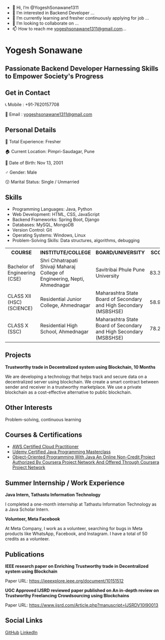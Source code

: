 - 👋 Hi, I’m @YogeshSonawane1311
- 👀 I’m interested in Backend Developer ...
- 🌱 I’m currently learning and fresher continuously applying for job ...
- 💞️ I’m looking to collaborate on ...
- 📫 How to reach me yogeshsonawane1311@gmail.com...

<!---
YogeshSonawane1311/YogeshSonawane1311 is a ✨ special ✨ repository because its `README.md` (this file) appears on your GitHub profile.
You can click the Preview link to take a look at your changes.
--->
<!DOCTYPE html>
<html>
<body>
  <h1>Yogesh Sonawane</h1>
  <h2>Passionate Backend Developer Harnessing Skills to Empower Society's Progress</h2>

  <div class="section contact-details">
    <h2>Get in Contact</h2>
    <p>📞 Mobile : +91-7620157708</p>
    <p>📧 Email  : <a href="mailto:yogeshsonawane1311@gmail.com">yogeshsonawane1311@gmail.com</a>
</p>
  </div>

  <div class="section">
    <h2>Personal Details</h2>
    <p>🔰 Total Experience: Fresher</p>
    <p>🏠 Current Location: Pimpri-Saudagar, Pune</p>
    <p>📅 Date of Birth: Nov 13, 2001</p>
    <p >♂️ Gender: Male</p>
    <p>😗 Marital Status: Single / Unmarried</p>
  </div>
<div class="section">
  <h2>Skills</h2>
  <ul>
    <li>Programming Languages: Java, Python</li>
    <li>Web Development: HTML, CSS, JavaScript</li>
    <li>Backend Frameworks: Spring Boot, Django</li>
    <li>Databases: MySQL, MongoDB</li>
    <li>Version Control: Git</li>
    <li>Operating Systems: Windows, Linux</li>
    <li>Problem-Solving Skills: Data structures, algorithms, debugging</li>
  </ul>
</div>
  <div class="section">
     <table>
  <tr>
    <th>COURSE</th>
    <th>INSTITUTE/COLLEGE</th>
    <th>BOARD/UNIVERSITY</th>
    <th>SCORE</th>
    <th>YEAR</th>
  </tr>
  <tr>
    <td>Bachelor of Engineering (CSE)</td>
    <td>Shri Chhatrapati Shivaji Maharaj College of Engineering, Nepti, Ahmednagar</td>
    <td>Savitribai Phule Pune University</td>
    <td>83.33%</td>
    <td>(Sem VII) 2023</td>
  </tr>
  <tr>
    <td>CLASS XII (HSC) (SCIENCE)</td>
    <td>Residential Junior College, Ahmednagar</td>
    <td>Maharashtra State Board of Secondary and High Secondary (MSBSHSE)</td>
    <td>58.92%</td>
    <td>2019</td>
  </tr>
  <tr>
    <td>CLASS X (SSC)</td>
    <td>Residential High School, Ahmednagar</td>
    <td>Maharashtra State Board of Secondary and High Secondary (MSBSHSE)</td>
    <td>78.20%</td>
    <td>2017</td>
  </tr>
</table>
  </div>

  <div class="section">
    <h2>Projects</h2>
    <b>Trustworthy trade in Decentralized system using Blockchain, 10 Months</b>
    <p>We are developing a technology that helps track and secure data on a decentralized server using blockchain. We create a smart contract between sender and receiver in a trustworthy marketplace. We use a private blockchain as a cost-effective alternative to public blockchain.</p>
  </div>

  <div class="section">
    <h2>Other Interests</h2>
    <p>Problem-solving, continuous learning</p>
  </div>

  <div class="section">
    <h2>Courses & Certifications</h2>
    <ul>
      <li><a href="https://www.credly.com/badges/fa935868-f89c-4808-94a2-dff09642b014/linked_in_profile">AWS Certified Cloud Practitioner</a></li>
      <li><a href="https://www.udemy.com/certificate/UC-0d6d188e-5733-4dca-896f-a72f40b698f3/">Udemy Certified Java Programming Masterclass</a></li>
      <li><a href="https://coursera.org/verify/SQ4SUVMXC48V">Object-Oriented Programming With Java An Online Non-Credit Project Authorized By Coursera Project Network And Offered Through Coursera Project Network</a></li>
    </ul>

  </div>

  <div class="section">
    <h2>Summer Internship / Work Experience</h2>
    <b>Java Intern, Tathastu Information Technology</b>
    <p>I completed a one-month internship at Tathastu Information Technology as a Java Scholar Intern.</p>
    <b>Volunteer, Meta Facebook</b>
    <p>At Meta Company, I work as a volunteer, searching for bugs in Meta products like WhatsApp, Facebook, and Instagram. I have a total of 50 credits as a volunteer.</p>
  </div>

  <div class="section">
    <h2>Publications</h2>
    <b>IEEE research paper on Enriching Trustworthy trade in Decentralized system using Blockchain</b>
    <p>Paper URL: <a href="https://ieeexplore.ieee.org/document/10151512">https://ieeexplore.ieee.org/document/10151512</a></p>
    <b>UGC Approved IJSRD reviewed paper published on An in-depth review on Trustworthy Freelancing Crowdsourcing using Blockchains</b>
    <p>Paper URL: <a href="https://www.ijsrd.com/Article.php?manuscript=IJSRDV10I90013">https://www.ijsrd.com/Article.php?manuscript=IJSRDV10I90013</a></p>
  </div>

  <div class="section">
    <h2>Social Links</h2>
    <div class="social-links">
      <a href="https://github.com/YogeshSonawane1311">GitHub</a>
      <a href="https://www.linkedin.com/in/YogeshSonawane1311/">LinkedIn</a>
    </div>
  </div>
</body>
</html>





